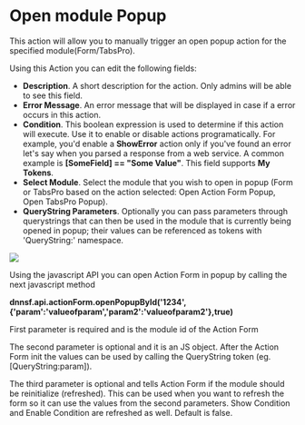 # Open module Popup

This action will allow you to manually trigger an open popup action for the specified module\(Form/TabsPro\).

Using this Action you can edit the following fields:

* **Description**. A short description for the action. Only admins will be able to see this field.
* **Error Message**. An error message that will be displayed in case if a error occurs in this action.
* **Condition**. This boolean expression is used to determine if this action will execute. Use it to enable or disable actions programatically. For example, you'd enable a **ShowError** action only if you've found an error let's say when you parsed a response from a web service. A common example is **\[SomeField\] == "Some Value"**. This field supports **My Tokens**. 
* **Select Module**. Select the module that you wish to open in popup \(Form or TabsPro based on the action selected: Open Action Form Popup, Open TabsPro Popup\).
* **QueryString Parameters**.  Optionally you can pass parameters through querystrings that can then be used in the module that is currently being opened in popup; their values can be referenced as tokens with 'QueryString:' namespace.

![](http://static.dnnsharp.com/documentation/open_module_popup.png)

Using the javascript API you can open Action Form in popup by calling the next javascript method

**dnnsf.api.actionForm.openPopupById\('1234', {'param':'valueofparam','param2':'valueofparam2'},true\)**

First parameter is required and is the module id of the Action Form

The second parameter is optional and it is an JS object. After the Action Form init the values can be used by calling the QueryString token \(eg. \[QueryString:param\]\). 

The third parameter is optional and tells Action Form if the module should be reinitialize \(refreshed\). This can be used when you want to refresh the form so it can use the values from the second parameters. Show Condition and Enable Condition are refreshed as well. Default is false.

